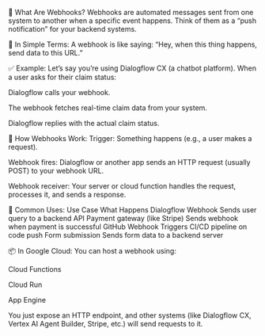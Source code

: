 🔔 What Are Webhooks?
Webhooks are automated messages sent from one system to another when a specific event happens. Think of them as a “push notification” for your backend systems.

🧠 In Simple Terms:
A webhook is like saying:
“Hey, when this thing happens, send data to this URL.”

✅ Example:
Let’s say you’re using Dialogflow CX (a chatbot platform). When a user asks for their claim status:

Dialogflow calls your webhook.

The webhook fetches real-time claim data from your system.

Dialogflow replies with the actual claim status.

🔄 How Webhooks Work:
Trigger: Something happens (e.g., a user makes a request).

Webhook fires: Dialogflow or another app sends an HTTP request (usually POST) to your webhook URL.

Webhook receiver: Your server or cloud function handles the request, processes it, and sends a response.

🔧 Common Uses:
Use Case	What Happens
Dialogflow Webhook	Sends user query to a backend API
Payment gateway (like Stripe)	Sends webhook when payment is successful
GitHub Webhook	Triggers CI/CD pipeline on code push
Form submission	Sends form data to a backend server

📦 In Google Cloud:
You can host a webhook using:

Cloud Functions

Cloud Run

App Engine

You just expose an HTTP endpoint, and other systems (like Dialogflow CX, Vertex AI Agent Builder, Stripe, etc.) will send requests to it.
